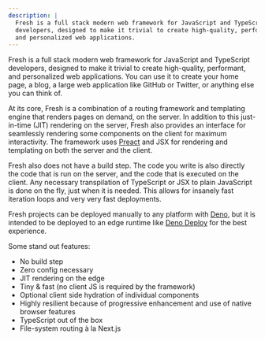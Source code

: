 ```yaml
---
description: |
  Fresh is a full stack modern web framework for JavaScript and TypeScript
  developers, designed to make it trivial to create high-quality, performant,
  and personalized web applications.
---
```


Fresh is a full stack modern web framework for JavaScript and TypeScript
developers, designed to make it trivial to create high-quality, performant, and
personalized web applications. You can use it to create your home page, a blog,
a large web application like GitHub or Twitter, or anything else you can think
of.

At its core, Fresh is a combination of a routing framework and templating engine
that renders pages on demand, on the server. In addition to this just-in-time
(JIT) rendering on the server, Fresh also provides an interface for seamlessly
rendering some components on the client for maximum interactivity. The framework
uses [Preact][preact] and JSX for rendering and templating on both the server
and the client.

Fresh also does not have a build step. The code you write is also directly the
code that is run on the server, and the code that is executed on the client. Any
necessary transpilation of TypeScript or JSX to plain JavaScript is done on the
fly, just when it is needed. This allows for insanely fast iteration loops and
very very fast deployments.

Fresh projects can be deployed manually to any platform with [Deno][deno], but it is
intended to be deployed to an edge runtime like [Deno Deploy][deno-deploy] for
the best experience.

Some stand out features:

- No build step
- Zero config necessary
- JIT rendering on the edge
- Tiny & fast (no client JS is required by the framework)
- Optional client side hydration of individual components
- Highly resilient because of progressive enhancement and use of native browser
  features
- TypeScript out of the box
- File-system routing à la Next.js

[preact]: https://preactjs.com
[deno]: https://deno.com
[deno-deploy]: https://deno.com/deploy
